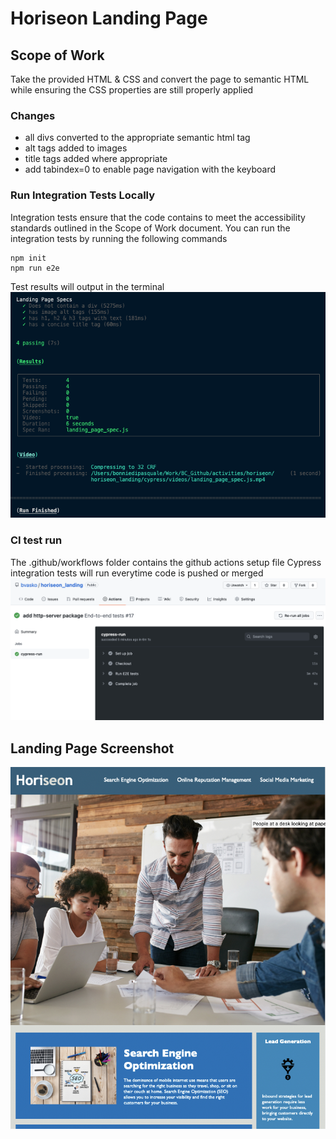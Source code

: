 # Horiseon Landing Page

## Scope of Work
Take the provided HTML & CSS and convert the page to semantic HTML while ensuring the CSS properties are still properly applied

### Changes
- all divs converted to the appropriate semantic html tag
- alt tags added to images
- title tags added where appropriate
- add tabindex=0 to enable page navigation with the keyboard

### Run Integration Tests Locally
Integration tests ensure that the code contains to meet the accessibility standards outlined in the Scope of Work document.
You can run the integration tests by running the following commands
```
npm init
npm run e2e
```

Test results will output in the terminal 
![test results](assets/images/screenshot2.png)

### CI test run
The .github/workflows folder contains the github actions setup file
Cypress integration tests will run everytime code is pushed or merged
![test results](assets/images/screenshot3.png)
## Landing Page Screenshot
![screenshot](assets/images/screenshot.jpg)
